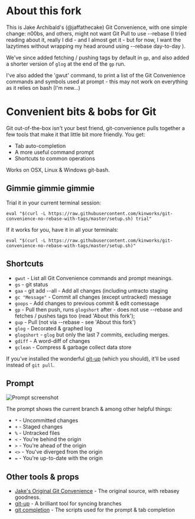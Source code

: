 # About this fork

This is Jake Archibald's (@jaffathecake) Git Convenience, with one simple change: n00bs, and others, might not want Git Pull to use --rebase (I tried reading about it, really I did - and I almost get it - but for now, I want the lazytimes without wrapping my head around using --rebase day-to-day </excuses>).

We've since added fetching / pushing tags by default in `gp`, and also added a shorter version of `glog` at the end of the `gp` run. 

I've also added the 'gwut' command, to print a list of the Git Convenience commands and symbols used at prompt - this may not work on everything as it relies on bash (I'm new...)

# Convenient bits & bobs for Git

Git out-of-the-box isn't your best friend, git-convenience pulls together a few tools that make it that little bit more friendly. You get:

* Tab auto-completion
* A more useful command prompt
* Shortcuts to common operations

Works on OSX, Linux & Windows git-bash.

## Gimmie gimmie gimmie

Trial it in your current terminal session:

```
eval "$(curl -L https://raw.githubusercontent.com/kinworks/git-convenience-no-rebase-with-tags/master/setup.sh) trial"
```

If it works for you, have it in all your terminals:

```
eval "$(curl -L https://raw.githubusercontent.com/kinworks/git-convenience-no-rebase-with-tags/master/setup.sh)"
```

## Shortcuts

* `gwut` - List all Git Convenience commands and prompt meanings.
* `gs` - git status
* `gaa` - git add --all - Add all changes (including untracto staging</dd>
* `gc "Message"` - Commit all changes (except untracked) message</dd>
* `goops` - Add changes to previous commit &amp; edit comessage</dd>
* `gp` - Pull then push, runs `glogshort` after - does not use --rebase and fetches / pushes tags too (read 'About this fork');
* `gup` - Pull (not via --rebase - see 'About this fork')
* `glog` - Decorated &amp; graphed log
* `glogshort` - `glog` but only the last 7 commits, excluding merges.
* `gdiff` - A word-diff of changes
* `gclean` - Compress &amp; garbage collect data store


If you've installed the wonderful [git-up](https://github.com/aanand/git-up) (which you should), it'll be used instead of `git pull`.

## Prompt

![Prompt screenshot](https://raw.github.com/benseven/git-convenience-no-rebase/master/screenshot.png)

The prompt shows the current branch & among other helpful things:


* `*` - Uncommitted changes
* `+` - Staged changes
* `%` - Untracked files
* `<` - You're behind the origin
* `>` - You're ahead of the origin
* `<>` - You've diverged from the origin
* `=` - You're up-to-date with the origin

## Other tools & props

* [Jake's Original Git Convenience](https://github.com/jakearchibald/git-convenience) - The original source, with rebasey goodness.
* [git-up](https://github.com/aanand/git-up) - A brilliant tool for syncing branches
* [git completion](https://github.com/git/git/tree/master/contrib/completion) - The scripts used for the prompt & tab completion
